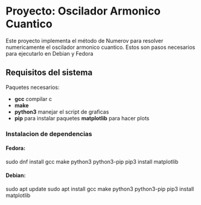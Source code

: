 # Proyecto: Oscilador Armonico Cuantico

Este proyecto implementa el método de Numerov para resolver numericamente el oscilador armonico cuantico. Estos son pasos necesarios para ejecutarlo en Debian y Fedora

## Requisitos del sistema

Paquetes necesarios:

- **gcc** compilar c
- **make**
- **python3** manejar el script de graficas
- **pip** para instalar paquetes **matplotlib** para hacer plots

### Instalacion de dependencias

#### Fedora:
sudo dnf install gcc make python3 python3-pip
pip3 install matplotlib
#### Debian:
sudo apt update
sudo apt install gcc make python3 python3-pip
pip3 install matplotlib